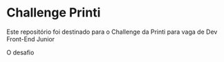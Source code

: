 # Challenge Printi

Este repositório foi destinado para o Challenge da Printi para vaga de Dev Front-End Junior

O desafio 
